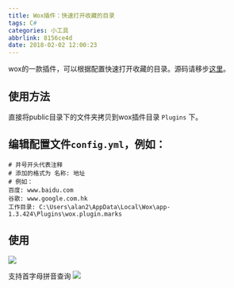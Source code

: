 ```yaml
---
title: Wox插件：快速打开收藏的目录
tags: C#
categories: 小工具
abbrlink: 8156ce4d
date: 2018-02-02 12:00:23
---
```

wox的一款插件，可以根据配置快速打开收藏的目录。源码请移步[这里](https://github.com/AlanLang/wox.plugin.marks)。
<!-- more -->
## 使用方法
直接将public目录下的文件夹拷贝到wox插件目录 `Plugins` 下。
## 编辑配置文件`config.yml`，例如：
```
# 井号开头代表注释
# 添加的格式为 名称: 地址
# 例如：
百度: www.baidu.com
谷歌: www.google.com.hk
工作目录: C:\Users\alan2\AppData\Local\Wox\app-1.3.424\Plugins\wox.plugin.marks
```
## 使用
![](http://oqdzx28cd.bkt.clouddn.com/18-1-26/55404371.jpg)

支持首字母拼音查询
![](http://oqdzx28cd.bkt.clouddn.com/18-1-26/79977127.jpg)